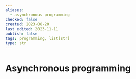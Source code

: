 ```yaml
---
aliases:
  - asynchronous programming
checked: false
created: 2023-08-20
last_edited: 2023-11-11
publish: false
tags: programming, list[str]
type: str
---
```

# Asynchronous programming
